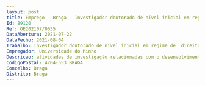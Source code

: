 ```yaml
--- 
layout: post
title: Emprego - Braga - Investigador doutorado de nível inicial em regime de  direito privado
Id: 89120
Ref: OE202107/0655
DataAbertura: 2021-07-22
DataFecho: 2021-08-04
Trabalho: Investigador doutorado de nível inicial em regime de  direito privado
Empregador: Universidade do Minho
Descricao: atividades de investigação relacionadas com o desenvolvimento de mobiliário urbano que utiliza materiais avançados para proteger o espaço público.
CodigoPostal: 4704-553 BRAGA
Concelho: Braga
Distrito: Braga
--- 
```

